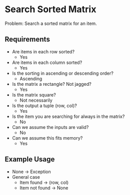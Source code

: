 # Search Sorted Matrix

Problem: Search a sorted matrix for an item.

## Requirements

- Are items in each row sorted?
  - Yes
- Are items in each column sorted?
  - Yes
- Is the sorting in ascending or descending order?
  - Ascending
- Is the matrix a rectangle? Not jagged?
  - Yes
- Is the matrix square?
  - Not necessarily
- Is the output a tuple (row, col)?
  - Yes
- Is the item you are searching for always in the matrix?
  - No
- Can we assume the inputs are valid?
  - No
- Can we assume this fits memory?
  - Yes

## Example Usage

- None -> Exception
- General case
  - Item found -> (row, col)
  - Item not found -> None
